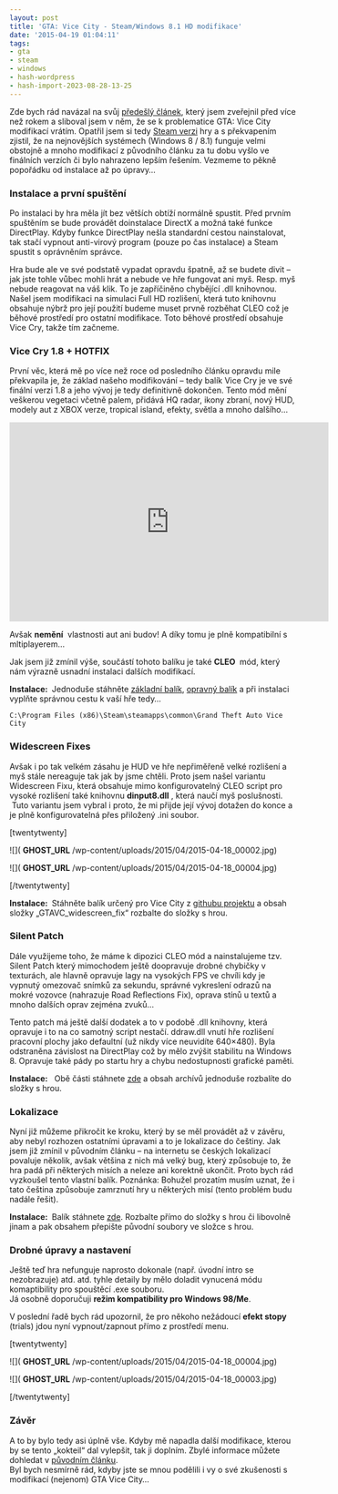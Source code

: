 ```yaml
---
layout: post
title: 'GTA: Vice City - Steam/Windows 8.1 HD modifikace'
date: '2015-04-19 01:04:11'
tags:
- gta
- steam
- windows
- hash-wordpress
- hash-import-2023-08-28-13-25
---
```


Zde bych rád navázal na svůj [předešlý článek](http://www.maxxx.cz/2013/12/gta-vice-city-na-windows-7-i-8-v-hd-kabate/ "gta"), který jsem zveřejnil před více než rokem a sliboval jsem v něm, že se k problematice GTA: Vice City modifikací vrátím. Opatřil jsem si tedy [Steam verzi](http://store.steampowered.com/app/12110/ "steam") hry a s překvapením zjistil, že na nejnovějších systémech (Windows 8 / 8.1) funguje velmi obstojně a mnoho modifikací z původního článku za tu dobu vyšlo ve finálních verzích či bylo nahrazeno lepším řešením. Vezmeme to pěkně popořádku od instalace až po úpravy…

<!--more-->

### Instalace a první spuštění

Po instalaci by hra měla jít bez větších obtíží normálně spustit. Před prvním spuštěním se bude provádět doinstalace DirectX a možná také funkce DirectPlay. Kdyby funkce DirectPlay nešla standardní cestou nainstalovat, tak stačí vypnout anti-virový program (pouze po čas instalace) a Steam spustit s oprávněním správce.

Hra bude ale ve své podstatě vypadat opravdu špatně, až se budete divit – jak jste tohle vůbec mohli hrát a nebude ve hře fungovat ani myš. Resp. myš nebude reagovat na váš klik. To je zapříčiněno chybějící .dll knihovnou. Našel jsem modifikaci na simulaci Full HD rozlišení, která tuto knihovnu obsahuje nýbrž pro její použití budeme muset prvně rozběhat CLEO což je běhové prostředí pro ostatní modifikace. Toto běhové prostředí obsahuje Vice Cry, takže tím začneme.

### Vice Cry 1.8 + HOTFIX

První věc, která mě po více než roce od posledního článku opravdu mile překvapila je, že základ našeho modifikování – tedy balík Vice Cry je ve své finální verzi 1.8 a jeho vývoj je tedy definitivně dokončen. Tento mód mění veškerou vegetaci včetně palem, přidává HQ radar, ikony zbraní, nový HUD, modely aut z XBOX verze, tropical island, efekty, světla a mnoho dalšího…

<iframe loading="lazy" src="http://www.moddb.com/media/iframe/1238592" width="560" height="350" frameborder="0" scrolling="no" allowfullscreen="allowfullscreen"></iframe>

Avšak **nemění** &nbsp;vlastnosti aut ani budov! A díky tomu je plně kompatibilní s mltiplayerem…

Jak jsem již zmínil výše, součástí tohoto balíku je také **CLEO&nbsp;** mód, který nám výrazně usnadní instalaci dalších modifikací.

**Instalace:&nbsp;** Jednoduše stáhněte [základní balík](http://www.moddb.com/mods/vice-cry/downloads/vice-cry-18 "vice cry"), [opravný balík](http://www.moddb.com/mods/vice-cry/downloads/vice-cry-hotfix "hotfix")&nbsp;a při instalaci vyplňte správnou cestu k vaší hře tedy…

`C:\Program Files (x86)\Steam\steamapps\common\Grand Theft Auto Vice City`

### Widescreen Fixes

Avšak i po tak velkém zásahu je HUD ve hře nepřiměřeně velké rozlišení a myš stále nereaguje tak jak by jsme chtěli. Proto jsem našel variantu Widescreen Fixu, která obsahuje mimo konfigurovatelný CLEO script pro vysoké rozlišení také knihovnu **dinput8.dll** , která naučí myš poslušnosti. &nbsp;Tuto variantu jsem vybral i proto, že mi přijde její vývoj dotažen do konce a je plně konfigurovatelná přes přiložený .ini soubor.

[twentytwenty]

![]( __GHOST_URL__ /wp-content/uploads/2015/04/2015-04-18_00002.jpg)

![]( __GHOST_URL__ /wp-content/uploads/2015/04/2015-04-18_00004.jpg)

[/twentytwenty]

**Instalace:&nbsp;** Stáhněte balík určený pro Vice City z [githubu projektu](https://thirteenag.github.io/widescreen_fixes_pack#gtavc "rozlišení")&nbsp;a obsah složky „GTAVC\_widescreen\_fix“ rozbalte do složky s hrou.

### Silent Patch

Dále využijeme toho, že máme k dipozici CLEO mód a nainstalujeme tzv. Silent Patch který mimochodem ještě doopravuje drobné chybičky v texturách, ale hlavně opravuje lagy na vysokých FPS ve chvíli kdy je vypnutý omezovač snímků za sekundu, správné vykreslení odrazů na mokré vozovce (nahrazuje Road Reflections Fix), oprava stínů u textů a mnoho dalších oprav zejména zvuků…

Tento patch má ještě další dodatek a to v podobě .dll knihovny, která opravuje i to na co samotný script nestačí.&nbsp;ddraw.dll vnutí hře rozlišení pracovní plochy jako defaultní (už nikdy více neuvidíte 640×480). Byla odstraněna závislost na DirectPlay což by mělo zvýšit stabilitu na Windows 8. Opravuje také pády po startu hry a chybu nedostupnosti grafické paměti.

**Instalace:** &nbsp; Obě části stáhnete [zde](http://www.gtagarage.com/mods/show.php?id=25368 "silentpatch")&nbsp;a obsah archívů jednoduše rozbalíte do složky s hrou.

### Lokalizace

Nyní již můžeme přikročit ke kroku, který by se měl provádět až v závěru, aby nebyl rozhozen ostatními úpravami a to je lokalizace do češtiny. Jak jsem již zmínil v původním článku – na internetu se českých lokalizací povaluje několik, avšak většina z nich má velký bug, který způsobuje to, že hra padá při některých misích a neleze ani korektně ukončit. Proto bych rád vyzkoušel tento vlastní balík. Poznánka: Bohužel prozatím musím uznat, že i tato čeština způsobuje zamrznutí hry u některých misí (tento problém budu nadále řešit).

**Instalace:&nbsp;** Balík stáhnete [zde](https://mega.co.nz/#!2k42TLyK!qNlXWsajLSyrRDD5_kv-hK-jthFuige-r9SLL0ROU3s "čeština"). Rozbalte přímo do složky s hrou či libovolně jinam a pak obsahem přepište původní soubory ve složce s hrou.

### Drobné úpravy a nastavení

Ještě teď hra nefunguje naprosto dokonale (např. úvodní intro se nezobrazuje) atd. atd. tyhle detaily by mělo doladit vynucená módu komaptibility pro spouštěcí .exe souboru.  
Já osobně doporučuji **režim kompatibility pro Windows 98/Me**.

V poslední řadě bych rád upozornil, že pro někoho nežádoucí **efekt stopy** (trials) jdou nyní vypnout/zapnout přímo z prostředí menu.

[twentytwenty]

![]( __GHOST_URL__ /wp-content/uploads/2015/04/2015-04-18_00004.jpg)

![]( __GHOST_URL__ /wp-content/uploads/2015/04/2015-04-18_00003.jpg)

[/twentytwenty]

### Závěr

A to by bylo tedy asi úplně vše. Kdyby mě napadla další modifikace, kterou by se tento „kokteil“ dal vylepšit, tak ji doplním. Zbylé informace můžete dohledat v [původním článku](http://www.maxxx.cz/2013/12/gta-vice-city-na-windows-7-i-8-v-hd-kabate/ "pudovní").  
Byl bych nesmírně rád, kdyby jste se mnou podělili i vy o své zkušenosti s modifikací (nejenom) GTA Vice City…

<!--kg-card-end: html-->